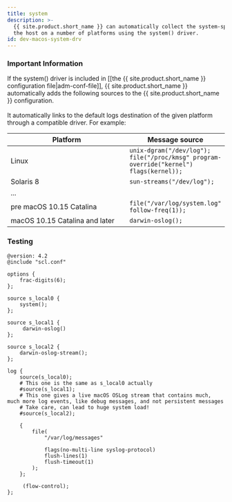 ```yaml
---
title: system
description: >-
  {{ site.product.short_name }} can automatically collect the system-specific log messages of
  the host on a number of platforms using the system() driver.
id: dev-macos-system-drv
---
```


### Important Information

If the system() driver is included in [[the {{ site.product.short_name }} configuration file|adm-conf-file]], {{ site.product.short_name }} automatically adds the following sources to the {{ site.product.short_name }} configuration.\
\
It automatically links to the default logs destination of the given platform through a compatible driver. For example:&#x20;

<table data-header-hidden>
  <thead>
    <tr>
      <th width="282">Platform</th>
      <th>Message source</th>
    </tr>
  </thead>
  <tbody>
    <tr>
      <td>Linux</td>
      <td>
        <code>unix-dgram("/dev/log");</code>
        <br>
        <code>file("/proc/kmsg" program-override("kernel") flags(kernel));</code>
      </td>
    </tr>
    <tr>
      <td>Solaris 8</td>
      <td>
        <code>sun-streams("/dev/log");</code>
      </td>
    </tr>
    <tr>
      <td>...</td>
      <td></td>
    </tr>
    <tr>
      <td>pre macOS 10.15 Catalina</td>
      <td>
        <code>file("/var/log/system.log" follow-freq(1));</code>
      </td>
    </tr>
    <tr>
      <td>macOS 10.15 Catalina and later</td>
      <td>
        <code>darwin-oslog();</code>
      </td>
    </tr>
  </tbody>
</table>

### Testing

```config
@version: 4.2
@include "scl.conf"

options {
    frac-digits(6);
};

source s_local0 {
    system();
};

source s_local1 {
     darwin-oslog()
};

source s_local2 {
    darwin-oslog-stream();
};

log {
    source(s_local0);
    # This one is the same as s_local0 actually
    #source(s_local1);
    # This one gives a live macOS OSLog stream that contains much, much more log events, like debug messages, and not persistent messages
    # Take care, can lead to huge system load!
    #source(s_local2);

    {
        file(
            "/var/log/messages"

            flags(no-multi-line syslog-protocol)
            flush-lines(1)
            flush-timeout(1)
        );
    };

     (flow-control);
};
```
